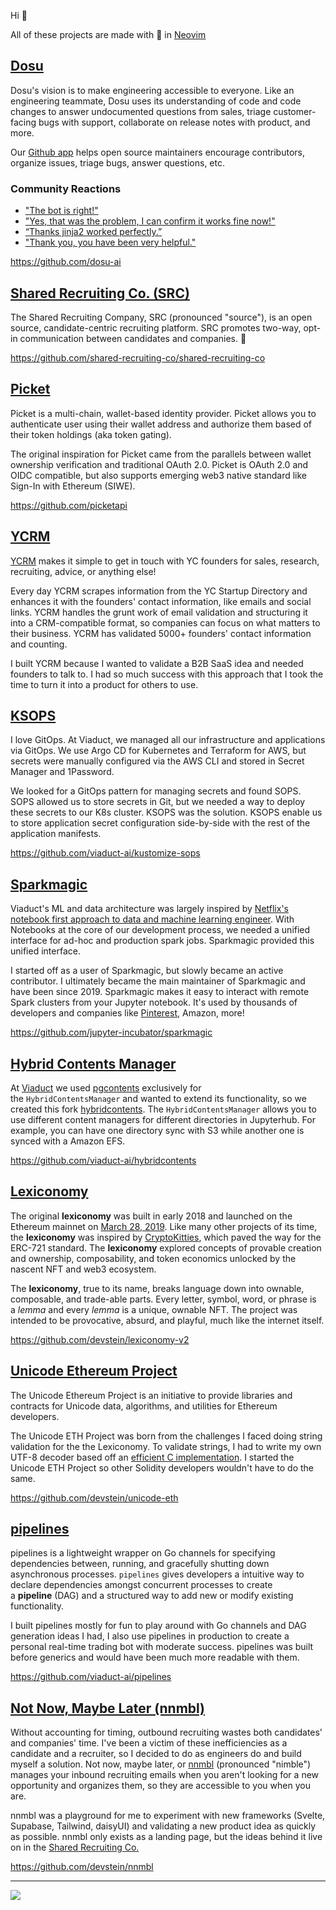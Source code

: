 <!--
**devstein/devstein** is a ✨ _special_ ✨ repository because its `README.md` (this file) appears on your GitHub profile.

Here are some ideas to get you started:

- 🔭 I’m currently working on ...
- 🌱 I’m currently learning ...
- 👯 I’m looking to collaborate on ...
- 🤔 I’m looking for help with ...
- 💬 Ask me about ...
- 📫 How to reach me: ...
- 😄 Pronouns: ...
- ⚡ Fun fact: ...
-->

Hi 👋


All of these projects are made with 💙 in [Neovim](https://github.com/devstein/vim)

## [Dosu](https://dosu.dev)

Dosu's vision is to make engineering accessible to everyone. Like an engineering teammate, Dosu uses its understanding of code and code changes to answer undocumented questions from sales, triage customer-facing bugs with support, collaborate on release notes with product, and more.

Our [Github app](https://github.com/apps/dosubot) helps open source maintainers encourage contributors, organize issues, triage bugs, answer questions, etc. 

### Community Reactions

- ["The bot is right!"](https://github.com/run-llama/llama_index/issues/7684#issuecomment-1721430612)
- ["Yes, that was the problem, I can confirm it works fine now!"](https://github.com/langchain-ai/langchain/issues/13115#issuecomment-1803510213)
- [“Thanks jinja2 worked perfectly.”](https://github.com/langchain-ai/langchain/issues/13055#issuecomment-1801778473)
- ["Thank you, you have been very helpful."](https://github.com/astronomer/astronomer-cosmos/issues/670#issuecomment-1809333870)



https://github.com/dosu-ai

## [Shared Recruiting Co. (SRC)](https://sharedrecruiting.co/)

The Shared Recruiting Company, SRC (pronounced "source"), is an open source, candidate-centric recruiting platform. SRC promotes two-way, opt-in communication between candidates and companies. 🤝

https://github.com/shared-recruiting-co/shared-recruiting-co

## [Picket](https://picketapi.com/)

Picket is a multi-chain, wallet-based identity provider.  Picket allows you to authenticate user using their wallet address and authorize them based of their token holdings (aka token gating).

The original inspiration for Picket came from the parallels between wallet ownership verification and traditional OAuth 2.0. Picket is OAuth 2.0 and OIDC compatible, but also supports emerging web3 native standard like Sign-In with Ethereum (SIWE).

https://github.com/picketapi

## [YCRM](https://ycrm.xyz/)

[YCRM](https://ycrm.xyz/) makes it simple to get in touch with YC founders for sales, research, recruiting, advice, or anything else!

Every day YCRM scrapes information from the YC Startup Directory and enhances it with the founders' contact information, like emails and social links. YCRM handles the grunt work of email validation and structuring it into a CRM-compatible format, so companies can focus on what matters to their business. YCRM has validated 5000+ founders' contact information and counting.

I built YCRM because I wanted to validate a B2B SaaS idea and needed founders to talk to. I had so much success with this approach that I took the time to turn it into a product for others to use.

## [KSOPS](https://github.com/viaduct-ai/kustomize-sops)

I love GitOps. At Viaduct, we managed all our infrastructure and applications via GitOps. We use Argo CD for Kubernetes and Terraform for AWS, but secrets were manually configured via the AWS CLI and stored in Secret Manager and 1Password.

We looked for a GitOps pattern for managing secrets and found SOPS. SOPS allowed us to store secrets in Git, but we needed a way to deploy these secrets to our K8s cluster. KSOPS was the solution. KSOPS enable us to store application secret configuration side-by-side with the rest of the application manifests.

https://github.com/viaduct-ai/kustomize-sops

## [Sparkmagic](https://github.com/jupyter-incubator/sparkmagic)

Viaduct's ML and data architecture was largely inspired by [Netflix's notebook first approach to data and machine learning engineer](https://netflixtechblog.com/notebook-innovation-591ee3221233). With Notebooks at the core of our development process, we needed a unified interface for ad-hoc and production spark jobs. Sparkmagic provided this unified interface. 

I started off as a user of Sparkmagic, but slowly became an active contributor. I ultimately became the main maintainer of Sparkmagic and have been since 2019. Sparkmagic makes it easy to interact with remote Spark clusters from your Jupyter notebook. It's used by thousands of developers and companies like [Pinterest](https://medium.com/pinterest-engineering/empowering-pinterest-data-scientists-and-machine-learning-engineers-with-pyspark-f41b0d1dd1b8), Amazon, more!

https://github.com/jupyter-incubator/sparkmagic

## [Hybrid Contents Manager](https://github.com/viaduct-ai/hybridcontents)

At [Viaduct](https://viaduct.ai/) we used [pgcontents](https://github.com/quantopian/pgcontents) exclusively for the `HybridContentsManager` and wanted to extend its functionality, so we created this fork [hybridcontents](https://github.com/viaduct-ai/hybridcontents). The `HybridContentsManager` allows you to use different content managers for different directories in Jupyterhub. For example, you can have one directory sync with S3 while another one is synced with a Amazon EFS. 

https://github.com/viaduct-ai/hybridcontents

## [Lexiconomy](https://github.com/devstein/unicode-eth)

The original **lexiconomy** was built in early 2018 and launched on the Ethereum mainnet on [March 28, 2019](https://etherscan.io/txs?a=0x05dde4609035e464f995d13221b5166080634f21&f=5). Like many other projects of its time, the **lexiconomy** was inspired by [CryptoKitties](https://www.cryptokitties.co/), which paved the way for the ERC-721 standard. The **lexiconomy** explored concepts of provable creation and ownership, composability, and token economics unlocked by the nascent NFT and web3 ecosystem.

The **lexiconomy**, true to its name, breaks language down into ownable, composable, and trade-able parts. Every letter, symbol, word, or phrase is a _lemma_ and every _lemma_ is a unique, ownable NFT. The project was intended to be provocative, absurd, and playful, much like the internet itself.

https://github.com/devstein/lexiconomy-v2

## [Unicode Ethereum Project](https://github.com/devstein/unicode-eth)

The Unicode Ethereum Project is an initiative to provide libraries and contracts for Unicode data, algorithms, and utilities for Ethereum developers.

The Unicode ETH Project was born from the challenges I faced doing string validation for the the Lexiconomy. To validate strings, I had to write my own UTF-8 decoder based off an [efficient C implementation](https://bjoern.hoehrmann.de/utf-8/decoder/dfa/). I started the Unicode ETH Project so other Solidity developers wouldn't have to do the same.

https://github.com/devstein/unicode-eth

## [pipelines](https://github.com/viaduct-ai/pipelines)

pipelines is a lightweight wrapper on Go channels for specifying dependencies between, running, and gracefully shutting down asynchronous processes. `pipelines` gives developers a intuitive way to declare dependencies amongst concurrent processes to create a **pipeline** (DAG) and a structured way to add new or modify existing functionality.

I built pipelines mostly for fun to play around with Go channels and DAG generation ideas I had, I also use pipelines in production to create a personal real-time trading bot with moderate success. pipelines was built before generics and would have been much more readable with them.

https://github.com/viaduct-ai/pipelines

## [Not Now,  Maybe Later (nnmbl)](https://nnmbl.xyz/)

Without accounting for timing, outbound recruiting wastes both candidates' and companies' time. I've been a victim of these inefficiencies as a candidate and a recruiter, so I decided to do as engineers do and build myself a solution. Not now, maybe later, or [nnmbl](https://nnmbl.xyz/) (pronounced "nimble") manages your inbound recruiting emails when you aren't looking for a new opportunity and organizes them, so they are accessible to you when you are.

nnmbl was a playground for me to experiment with new frameworks (Svelte, Supabase, Tailwind, daisyUI) and validating a new product idea as quickly as possible. nnmbl only exists as a landing page, but the ideas behind it live on in the [Shared Recruiting Co.](https://github.com/shared-recruiting-co)

https://github.com/devstein/nnmbl

--- 

<img align="center" src="https://github-readme-stats.vercel.app/api?username=devstein&count_private=true&show_icons=true&theme=onedark" />
